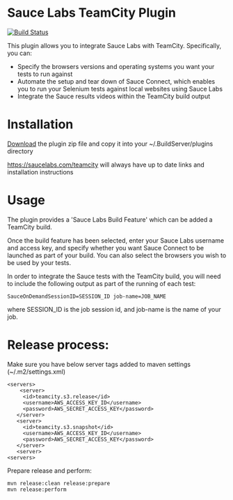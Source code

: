 Sauce Labs TeamCity Plugin
=====================

[![Build Status](https://travis-ci.org/saucelabs/teamcity-sauce-ondemand-plugin.svg?branch=master)](https://travis-ci.org/saucelabs/teamcity-sauce-ondemand-plugin)

This plugin allows you to integrate Sauce Labs with TeamCity. Specifically, you can:

*    Specify the browsers versions and operating systems you want your tests to run against
*    Automate the setup and tear down of Sauce Connect, which enables you to run your Selenium tests against local websites using Sauce Labs
*    Integrate the Sauce results videos within the TeamCity build output


Installation
====

[Download](https://saucelabs.com/downloads/teamcity/release/com/saucelabs/teamcity/build/1.44/build-1.44.zip) the plugin zip file and copy it into your ~/.BuildServer/plugins directory

https://saucelabs.com/teamcity will always have up to date links and installation instructions

Usage
===

The plugin provides a 'Sauce Labs Build Feature' which can be added a TeamCity build.

Once the build feature has been selected, enter your Sauce Labs username and access key, and specify whether you want Sauce Connect to be launched as part of your build.  You can also select the browsers you wish to be used by your tests.

In order to integrate the Sauce tests with the TeamCity build, you will need to include the following output as part of the running of each test:

    SauceOnDemandSessionID=SESSION_ID job-name=JOB_NAME

where SESSION_ID is the job session id, and job-name is the name of your job.

Release process:
===========

Make sure you have below server tags added to maven settings (~/.m2/settings.xml)

```
<servers>
    <server>
     <id>teamcity.s3.release</id>
     <username>AWS_ACCESS_KEY_ID</username>
     <password>AWS_SECRET_ACCESS_KEY</password>
   </server>
   <server>
     <id>teamcity.s3.snapshot</id>
     <username>AWS_ACCESS_KEY_ID</username>
     <password>AWS_SECRET_ACCESS_KEY</password>
   </server>
   <server>
<servers>
```

Prepare release and perform:

```
mvn release:clean release:prepare
mvn release:perform
```
